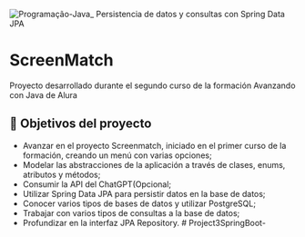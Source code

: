 ![Programação-Java_ Persistencia de datos y consultas con Spring Data JPA](https://github.com/genesysR-dev/2066-java-persitencia-de-datos-y-consultas-con-Spring-JPA/assets/91544872/e0e3a9f8-afc7-4e7b-be83-469351ef2d70)

# ScreenMatch

Proyecto desarrollado durante el segundo curso de la formación Avanzando con Java de Alura

## 🔨 Objetivos del proyecto

* Avanzar en el proyecto Screenmatch, iniciado en el primer curso de la formación, creando un menú con varias opciones;
* Modelar las abstracciones de la aplicación a través de clases, enums, atributos y métodos;
* Consumir la API del ChatGPT(Opcional;
* Utilizar Spring Data JPA para persistir datos en la base de datos;
* Conocer varios tipos de bases de datos y utilizar PostgreSQL;
* Trabajar con varios tipos de consultas a la base de datos;
* Profundizar en la interfaz JPA Repository.
#   P r o j e c t 3 S p r i n g B o o t -  
 